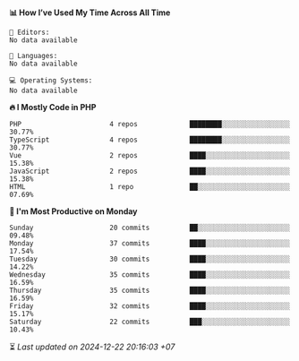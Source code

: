 <!--START_SECTION:readme-stats-->
**📊 How I’ve Used My Time Across All Time**

```text
📝 Editors:
No data available

💬 Languages:
No data available

💻 Operating Systems:
No data available
```

**🔥 I Mostly Code in PHP**

```text
PHP                      4 repos             ████████░░░░░░░░░░░░░░░░░   30.77%
TypeScript               4 repos             ████████░░░░░░░░░░░░░░░░░   30.77%
Vue                      2 repos             ████░░░░░░░░░░░░░░░░░░░░░   15.38%
JavaScript               2 repos             ████░░░░░░░░░░░░░░░░░░░░░   15.38%
HTML                     1 repo              ██░░░░░░░░░░░░░░░░░░░░░░░   07.69%
```

**📅 I'm Most Productive on Monday**

```text
Sunday                   20 commits          ██░░░░░░░░░░░░░░░░░░░░░░░   09.48%
Monday                   37 commits          ████░░░░░░░░░░░░░░░░░░░░░   17.54%
Tuesday                  30 commits          ████░░░░░░░░░░░░░░░░░░░░░   14.22%
Wednesday                35 commits          ████░░░░░░░░░░░░░░░░░░░░░   16.59%
Thursday                 35 commits          ████░░░░░░░░░░░░░░░░░░░░░   16.59%
Friday                   32 commits          ████░░░░░░░░░░░░░░░░░░░░░   15.17%
Saturday                 22 commits          ███░░░░░░░░░░░░░░░░░░░░░░   10.43%
```



⏳ *Last updated on 2024-12-22 20:16:03 +07*
<!--END_SECTION:readme-stats-->